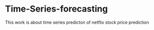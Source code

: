 # Time-Series-forecasting
This work is about time series predicton of netflix stock price prediction
